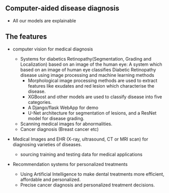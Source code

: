 ## Computer-aided disease diagnosis

- All our models are explainable

## The features

- computer vision for medical diagnosis

  - Systems for diabetics Retinopathy(Segmentation, Grading and Localization) based on an image of the human eye: A system which based on an image of human eye classifies Diabetic Retinopathy disease using image processing and machine learning methods
    - Morphological image processing methods are used to extract features like exudates and red lesion which characterise the disease.
    - XGBoost and other models are used to classify disease into five categories.
    - A Django/flask WebApp for demo
    - U-Net architecture for segmentation of lesions, and a ResNet model for disease grading.
  - Scanning medical images for abnormalities.
  - Cancer diagnosis (Breast cancer etc)

- Medical Images and EHR (X-ray, ultrasound, CT or MRI scan) for diagnosing varieties of diseases.
  - sourcing training and testing data for medical applications
- Recommendation systems for personalized treatments
  - Using Artificial Intelligence to make dental treatments more efficient, affordable and personalized.
  - Precise cancer diagnosis and personalized treatment decisions.

